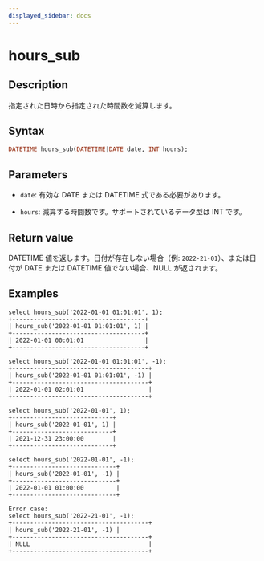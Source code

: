 ```yaml
---
displayed_sidebar: docs
---
```


# hours_sub

## Description

指定された日時から指定された時間数を減算します。

## Syntax

```Haskell
DATETIME hours_sub(DATETIME|DATE date, INT hours);
```

## Parameters

* `date`: 有効な DATE または DATETIME 式である必要があります。

* `hours`: 減算する時間数です。サポートされているデータ型は INT です。

## Return value

DATETIME 値を返します。日付が存在しない場合（例: `2022-21-01`）、または日付が DATE または DATETIME 値でない場合、NULL が返されます。

## Examples

```Plain Text
select hours_sub('2022-01-01 01:01:01', 1);
+-------------------------------------+
| hours_sub('2022-01-01 01:01:01', 1) |
+-------------------------------------+
| 2022-01-01 00:01:01                 |
+-------------------------------------+

select hours_sub('2022-01-01 01:01:01', -1);
+--------------------------------------+
| hours_sub('2022-01-01 01:01:01', -1) |
+--------------------------------------+
| 2022-01-01 02:01:01                  |
+--------------------------------------+

select hours_sub('2022-01-01', 1);
+----------------------------+
| hours_sub('2022-01-01', 1) |
+----------------------------+
| 2021-12-31 23:00:00        |
+----------------------------+

select hours_sub('2022-01-01', -1);
+-----------------------------+
| hours_sub('2022-01-01', -1) |
+-----------------------------+
| 2022-01-01 01:00:00         |
+-----------------------------+

Error case:
select hours_sub('2022-21-01', -1);
+--------------------------------------+
| hours_sub('2022-21-01', -1) |
+--------------------------------------+
| NULL                                 |
+--------------------------------------+
```